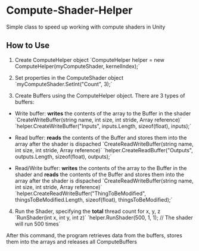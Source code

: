 # Compute-Shader-Helper
Simple class to speed up working with compute shaders in Unity

## How to Use
1. Create ComputeHelper object
´ComputeHelper helper = new ComputeHelper(myComputeShader, kernelIndex);´

2. Set properties in the ComputeShader object
´myComputeShader.SetInt("Count", 3);´

3. Create Buffers using the ComputeHelper object. There are 3 types of buffers:
* Write buffer: **writes** the contents of the array to the Buffer in the shader
´CreateWriteBuffer(string name, int size, int stride, Array reference)´
´helper.CreateWriteBuffer("Inputs", inputs.Length, sizeof(float), inputs);´

* Read buffer: **reads** the contents of the Buffer and stores them into the array after the shader is dispached
´CreateReadWriteBuffer(string name, int size, int stride, Array reference)´
´helper.CreateReadBuffer("Outputs", outputs.Length, sizeof(float), outputs);´

* Read/Write buffer: **writes** the contents of the array to the Buffer in the shader and **reads** the contents of the Buffer and stores them into the array after the shader is dispached
´CreateReadWriteBuffer(string name, int size, int stride, Array reference)´
´helper.CreateReadWriteBuffer("ThingToBeModified", thingsToBeModified.Length, sizeof(float), thingsToBeModified);´

4. Run the Shader, specifying the **total** thread count for x, y, z
´RunShader(int x, int y, int z)´
´helper.RunShader(500, 1, 1); // The shader will run 500 times´

After this command, the program retrieves data from the buffers, stores them into the arrays and releases all ComputeBuffers
